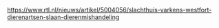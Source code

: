 https://www.rtl.nl/nieuws/artikel/5004056/slachthuis-varkens-westfort-dierenartsen-slaan-dierenmishandeling